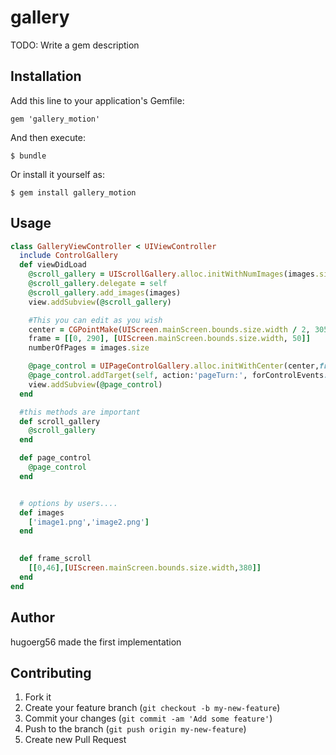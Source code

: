 # gallery

TODO: Write a gem description

## Installation

Add this line to your application's Gemfile:

    gem 'gallery_motion'

And then execute:

    $ bundle

Or install it yourself as:

    $ gem install gallery_motion

## Usage

```ruby
class GalleryViewController < UIViewController
  include ControlGallery
  def viewDidLoad
    @scroll_gallery = UIScrollGallery.alloc.initWithNumImages(images.size,frame: frame_scroll)
    @scroll_gallery.delegate = self
    @scroll_gallery.add_images(images)
    view.addSubview(@scroll_gallery)

    #This you can edit as you wish
    center = CGPointMake(UIScreen.mainScreen.bounds.size.width / 2, 305)
    frame = [[0, 290], [UIScreen.mainScreen.bounds.size.width, 50]]
    numberOfPages = images.size

    @page_control = UIPageControlGallery.alloc.initWithCenter(center,frame: frame,numberOfPages: numberOfPages)
    @page_control.addTarget(self, action:'pageTurn:', forControlEvents:UIControlEventValueChanged)
    view.addSubview(@page_control)
  end

  #this methods are important
  def scroll_gallery
    @scroll_gallery
  end

  def page_control
    @page_control
  end


  # options by users....
  def images
    ['image1.png','image2.png']
  end 
  

  def frame_scroll
    [[0,46],[UIScreen.mainScreen.bounds.size.width,380]]
  end
end
```

## Author
  hugoerg56 made the first implementation
 
## Contributing

1. Fork it
2. Create your feature branch (`git checkout -b my-new-feature`)
3. Commit your changes (`git commit -am 'Add some feature'`)
4. Push to the branch (`git push origin my-new-feature`)
5. Create new Pull Request
